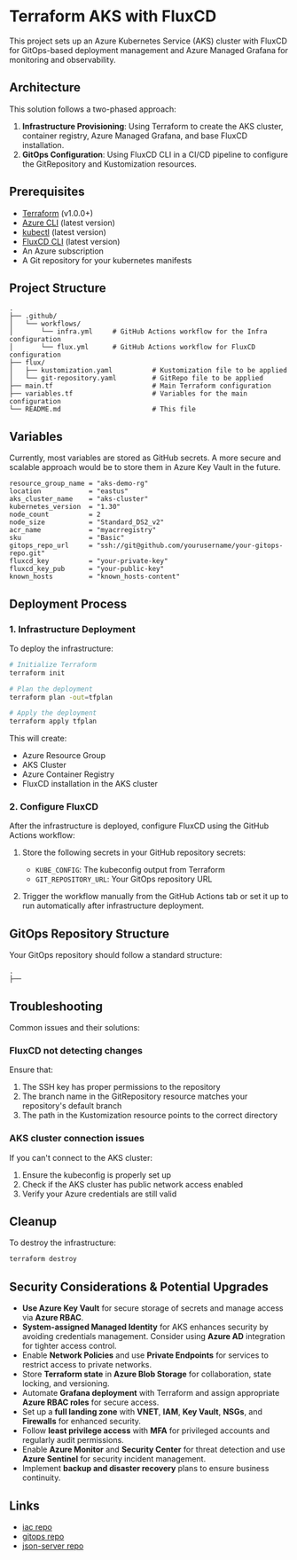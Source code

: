 # Terraform AKS with FluxCD

This project sets up an Azure Kubernetes Service (AKS) cluster with FluxCD for GitOps-based deployment management and Azure Managed Grafana for monitoring and observability.

## Architecture

This solution follows a two-phased approach:

1. **Infrastructure Provisioning**: Using Terraform to create the AKS cluster, container registry, Azure Managed Grafana, and base FluxCD installation.
2. **GitOps Configuration**: Using FluxCD CLI in a CI/CD pipeline to configure the GitRepository and Kustomization resources.

## Prerequisites

- [Terraform](https://www.terraform.io/downloads.html) (v1.0.0+)
- [Azure CLI](https://docs.microsoft.com/en-us/cli/azure/install-azure-cli) (latest version)
- [kubectl](https://kubernetes.io/docs/tasks/tools/install-kubectl/) (latest version)
- [FluxCD CLI](https://fluxcd.io/docs/installation/) (latest version)
- An Azure subscription
- A Git repository for your kubernetes manifests

## Project Structure

```
.
├── .github/
│   └── workflows/
│       └── infra.yml     # GitHub Actions workflow for the Infra configuration
│       └── flux.yml      # GitHub Actions workflow for FluxCD configuration
├── flux/
│   ├── kustomization.yaml          # Kustomization file to be applied
│   └── git-repository.yaml         # GitRepo file to be applied
├── main.tf                         # Main Terraform configuration
├── variables.tf                    # Variables for the main configuration
└── README.md                       # This file
```

## Variables

Currently, most variables are stored as GitHub secrets. A more secure and scalable approach would be to store them in Azure Key Vault in the future.

```hcl
resource_group_name = "aks-demo-rg"
location            = "eastus"
aks_cluster_name    = "aks-cluster"
kubernetes_version  = "1.30"
node_count          = 2
node_size           = "Standard_DS2_v2"
acr_name            = "myacrregistry"
sku                 = "Basic"
gitops_repo_url     = "ssh://git@github.com/yourusername/your-gitops-repo.git"
fluxcd_key          = "your-private-key"
fluxcd_key_pub      = "your-public-key"
known_hosts         = "known_hosts-content"
```

## Deployment Process

### 1. Infrastructure Deployment

To deploy the infrastructure:

```bash
# Initialize Terraform
terraform init

# Plan the deployment
terraform plan -out=tfplan

# Apply the deployment
terraform apply tfplan
```

This will create:
- Azure Resource Group
- AKS Cluster
- Azure Container Registry
- FluxCD installation in the AKS cluster

### 2. Configure FluxCD

After the infrastructure is deployed, configure FluxCD using the GitHub Actions workflow:

1. Store the following secrets in your GitHub repository secrets:
   - `KUBE_CONFIG`: The kubeconfig output from Terraform
   - `GIT_REPOSITORY_URL`: Your GitOps repository URL

2. Trigger the workflow manually from the GitHub Actions tab or set it up to run automatically after infrastructure deployment.

## GitOps Repository Structure

Your GitOps repository should follow a standard structure:

```
.
├── 
```

## Troubleshooting

Common issues and their solutions:

### FluxCD not detecting changes

Ensure that:
1. The SSH key has proper permissions to the repository
2. The branch name in the GitRepository resource matches your repository's default branch
3. The path in the Kustomization resource points to the correct directory

### AKS cluster connection issues

If you can't connect to the AKS cluster:
1. Ensure the kubeconfig is properly set up
2. Check if the AKS cluster has public network access enabled
3. Verify your Azure credentials are still valid

## Cleanup

To destroy the infrastructure:

```bash
terraform destroy
```

## Security Considerations & Potential Upgrades

- **Use Azure Key Vault** for secure storage of secrets and manage access via **Azure RBAC**.
- **System-assigned Managed Identity** for AKS enhances security by avoiding credentials management. Consider using **Azure AD** integration for tighter access control.
- Enable **Network Policies** and use **Private Endpoints** for services to restrict access to private networks.
- Store **Terraform state** in **Azure Blob Storage** for collaboration, state locking, and versioning.
- Automate **Grafana deployment** with Terraform and assign appropriate **Azure RBAC roles** for secure access.
- Set up a **full landing zone** with **VNET**, **IAM**, **Key Vault**, **NSGs**, and **Firewalls** for enhanced security.
- Follow **least privilege access** with **MFA** for privileged accounts and regularly audit permissions.
- Enable **Azure Monitor** and **Security Center** for threat detection and use **Azure Sentinel** for security incident management.
- Implement **backup and disaster recovery** plans to ensure business continuity.



## Links
- [iac repo](https://github.com/fabremartin/iac)
- [gitops repo](https://github.com/fabremartin/gitops)
- [json-server repo](https://github.com/fabremartin/json-server)